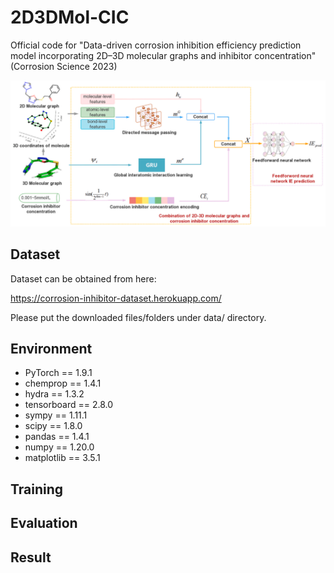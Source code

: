 # 2D3DMol-CIC

Official code for "Data-driven corrosion inhibition efficiency prediction model incorporating 2D–3D molecular graphs and inhibitor concentration" (Corrosion Science 2023)

![img.png](images/img.png)

## Dataset

Dataset can be obtained from here:

https://corrosion-inhibitor-dataset.herokuapp.com/

Please put the downloaded files/folders under data/ directory.

## Environment

- PyTorch == 1.9.1
- chemprop == 1.4.1
- hydra == 1.3.2
- tensorboard == 2.8.0
- sympy == 1.11.1 
- scipy == 1.8.0 
- pandas == 1.4.1
- numpy == 1.20.0 
- matplotlib == 3.5.1

## Training


## Evaluation


## Result